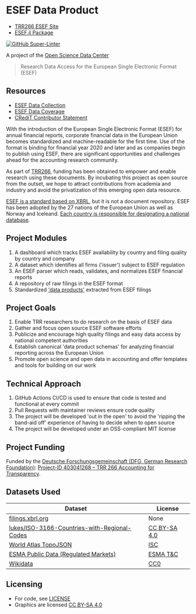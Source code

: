 # ESEF Data Product

- [TRR266 ESEF Site](https://trr266.github.io/esef-website/)
- [ESEF.jl Package](https://github.com/trr266/ESEF.jl)

[![GitHub Super-Linter](https://github.com/trr266/esef-website/workflows/Lint%20Code%20Base/badge.svg)](https://github.com/marketplace/actions/super-linter)

A project of the [Open Science Data Center][c02]

> Research Data Access for the European Single Electronic Format (ESEF)

## Resources

- [ESEF Data Collection](docs/data_collection.md)
- [ESEF Data Coverage](docs/data_coverage.md)
- [CRediT Contributor Statement](docs/contributors.yaml)

With the introduction of the European Single Electronic Format (ESEF) for annual financial reports, corporate financial data
in the European Union becomes standardized and machine-readable for the first time. Use of the format is binding for
financial year 2020 and later and as companies begin to publish using ESEF, there are significant opportunities and challenges ahead
for the accounting research community.

As part of [TRR266](https://www.accounting-for-transparency.de), funding has been obtained to empower and enable research using these documents.
By incubating this project as open source from the outset, we hope to attract contributions from academia and industry
and avoid the privatization of this emerging open data resource.

[ESEF is a standard based on XBRL][esef_home], but it is not a document repository. ESEF has been adopted by the 27 nations
of the European Union as well as Norway and Iceleand.
[Each country is responsible for designating a national database][competent_authorities].

## Project Modules

1. A dashboard which tracks ESEF availability by country and filing quality by country and company
2. A dataset which identifies all firms ('issuer') subject to ESEF regulation
3. An ESEF parser which reads, validates, and normalizes ESEF financial reports
4. A repository of raw filings in the ESEF format
5. Standardized ['data products'][data_product] extracted from ESEF filings

## Project Goals

1. Enable TRR researchers to do research on the basis of ESEF data
2. Gather and focus open source ESEF software efforts
3. Publicize and encourage high quality filings and easy data access by national competent authorities
4. Establish canonical 'data product schemas' for analyzing financial reporting across the European Union
5. Promote open science and open data in accounting and offer templates and tools for building on our work

## Technical Approach

1. GitHub Actions CI/CD is used to ensure that code is tested and functional at every commit
2. Pull Requests with maintainer reviews ensure code quality
3. The project will be developed 'out in the open' to avoid the 'ripping the band-aid off' experience of having to decide when to open source
4. The project will be developed under an OSS-compliant MIT license

## Project Funding

Funded by the [Deutsche Forschungsgemeinschaft (DFG, German Research Foundation)][dfg]: [Project-ID 403041268 – TRR 266 Accounting for Transparency][trr_266].

[esef_home]: https://www.esma.europa.eu/policy-activities/corporate-disclosure/european-single-electronic-format
[competent_authorities]: https://www.esma.europa.eu/access-regulated-information
[data_product]: https://martinfowler.com/articles/data-mesh-principles.html#DataAsAProduct
[trr_266]: https://www.accounting-for-transparency.de
[dfg]: https://www.dfg.de
[c02]: https://www.accounting-for-transparency.de/project/open-science-data-center/


## Datasets Used

| Dataset | License |
| -- | -- |
| [filings.xbrl.org][xbrl_filings] | None |
| [lukes/ISO-3166-Countries-with-Regional-Codes][iso_3166] | [CC BY-SA 4.0][cc_by_sa] |
| [World Atlas TopoJSON][world_atlas] | [ISC][isc] |
| [ESMA Public Data (Regulated Markets)][esma_api] | [ESMA T&C][esma_tc] |
| [Wikidata][wikidata] | [CC0][cc_0] |
## Licensing

- For code, see [LICENSE](LICENSE)
- Graphics are licensed [CC BY-SA 4.0][cc_by_sa]

[xbrl_filings]: https://filings.xbrl.org/about.html
[iso_3166]: https://github.com/lukes/ISO-3166-Countries-with-Regional-Codes
[world_atlas]: https://www.npmjs.com/package/world-atlas
[isc]: https://www.isc.org/licenses/
[cc_by_sa]: https://creativecommons.org/licenses/by-sa/4.0/
[esma_api]: https://registers.esma.europa.eu/publication/helpApp
[esma_tc]: https://registers.esma.europa.eu/publication/legalNoticePage
[wikidata]: https://www.wikidata.org/wiki/Wikidata:Main_Page
[cc_0]: https://creativecommons.org/publicdomain/zero/1.0/
